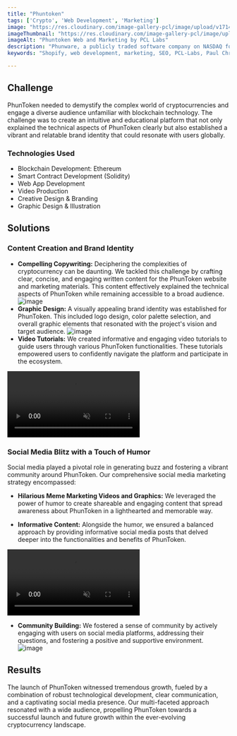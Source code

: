 ```yaml
---
title: "Phuntoken"
tags: ['Crypto', 'Web Development', 'Marketing']
image: "https://res.cloudinary.com/image-gallery-pcl/image/upload/v1714789946/Blawby/PhunToken_Featured_xnrc2t.webp"
imageThumbnail: "https://res.cloudinary.com/image-gallery-pcl/image/upload/v1714791180/Blawby/Phuntoken_ut3wry.webp"
imageAlt: "Phuntoken Web and Marketing by PCL Labs"
description: "Phunware, a publicly traded software company on NASDAQ for over 20 years, embarked on a groundbreaking initiative: PhunToken. This Ethereum-based project aims to revolutionize the mobile experience by creating a secure and versatile ecosystem. Our agency was entrusted with the development and launch of PhunToken, encompassing various facets of the project."
keywords: "Shopify, web development, marketing, SEO, PCL-Labs, Paul Chris Luke"

---
```


## Challenge

PhunToken needed to demystify the complex world of cryptocurrencies and engage a diverse audience unfamiliar with blockchain technology. The challenge was to create an intuitive and educational platform that not only explained the technical aspects of PhunToken clearly but also established a vibrant and relatable brand identity that could resonate with users globally. 

### Technologies Used

* Blockchain Development: Ethereum 
* Smart Contract Development (Solidity)
* Web App Development
* Video Production
* Creative Design & Branding
* Graphic Design & Illustration

## Solutions

### Content Creation and Brand Identity

* **Compelling Copywriting:**  Deciphering the complexities of cryptocurrency can be daunting. We tackled this challenge by crafting clear, concise, and engaging written content for the PhunToken website and marketing materials. This content effectively explained the technical aspects of PhunToken while remaining accessible to a broad audience.
![image](https://res.cloudinary.com/image-gallery-pcl/image/upload/v1715634345/Blawby/phunware_stake_value_rd05ff.webp)
* **Graphic Design:** A visually appealing brand identity was established for PhunToken. This included logo design, color palette selection, and overall graphic elements that resonated with the project's vision and target audience.
![image](https://res.cloudinary.com/image-gallery-pcl/image/upload/v1715792952/Blawby/phunware_stake_tokens_ngpueb.webp)
* **Video Tutorials:**  We created informative and engaging video tutorials to guide users through various PhunToken functionalities. These tutorials empowered users to confidently navigate the platform and participate in the ecosystem.
<video controls autoplay loop muted playsinline class="w-full">
  <source src="https://res.cloudinary.com/image-gallery-pcl/video/upload/v1715635200/Blawby/How_To_Buy_Ethereum___PhunToken_1_if6nbd.mp4" type="video/mp4">
  Your browser does not support the video tag.
</video>

### Social Media Blitz with a Touch of Humor

Social media played a pivotal role in generating buzz and fostering a vibrant community around PhunToken. Our comprehensive social media marketing strategy encompassed:

* **Hilarious Meme Marketing Videos and Graphics:** We leveraged the power of humor to create shareable and engaging content that spread awareness about PhunToken in a lighthearted and memorable way.

* **Informative Content:** Alongside the humor, we ensured a balanced approach by providing informative social media posts that delved deeper into the functionalities and benefits of PhunToken.
<video controls autoplay loop muted playsinline class="w-full">
  <source src="https://res.cloudinary.com/image-gallery-pcl/video/upload/v1715634659/Blawby/phunware_competitive_advantage_vycij9.mp4" type="video/mp4">
  Your browser does not support the video tag.
</video>

* **Community Building:** We fostered a sense of community by actively engaging with users on social media platforms, addressing their questions, and fostering a positive and supportive environment.
![image](https://res.cloudinary.com/image-gallery-pcl/image/upload/v1715792884/Blawby/phuntoken_betting_bmkqpn.webp)

## Results

The launch of PhunToken witnessed tremendous growth, fueled by a combination of robust technological development, clear communication, and a captivating social media presence. Our multi-faceted approach resonated with a wide audience, propelling PhunToken towards a successful launch and future growth within the ever-evolving cryptocurrency landscape.

